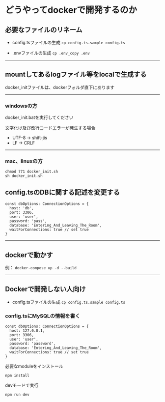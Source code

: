 # どうやってdockerで開発するのか

## 必要なファイルのリネーム

- config.tsファイルの生成
`cp config.ts.sample config.ts`

- .envファイルの生成
`cp .env_copy .env`

---

## mountしてあるlogファイル等をlocalで生成する

docker_initファイルは、dockerフォルダ直下にあります

---

### windowsの方

docker_init.batを実行してください

文字化け及び改行コードエラーが発生する場合

- UTF-8 → shift-jis
- LF → CRLF

---

### mac、linuxの方

```[bash]
chmod 771 docker_init.sh
sh docker_init.sh
```

## config.tsのDBに関する記述を変更する

```[ts]
const dbOptions: ConnectionOptions = {
  host: 'db',
  port: 3306,
  user: 'user',
  password: 'pass',
  database: 'Entering_And_Leaving_The_Room',
  waitForConnections: true // set true
}
```

---

## **dockerで動かす**

例： `docker-compose up -d --build`

---

## Dockerで開発しない人向け

- config.tsファイルの生成
`cp config.ts.sample config.ts`

### config.tsにMySQLの情報を書く

```[bash]
const dbOptions: ConnectionOptions = {
  host: 127.0.0.1,
  port: 3306,
  user: 'user',
  password: 'password',
  database: 'Entering_And_Leaving_The_Room',
  waitForConnections: true // set true
}
```

必要なmoduleをインストール

```[bash]
npm install
```

devモードで実行

```bash
npm run dev
```
